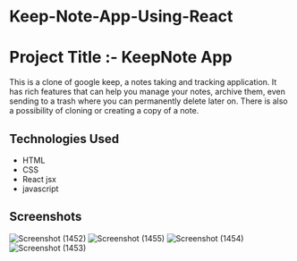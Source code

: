 # Keep-Note-App-Using-React

# Project Title :- KeepNote App
This is a clone of google keep, a notes taking and tracking application. It has rich features that can help you manage your notes, archive them, even sending to a trash where you can permanently delete later on. There is also a possibility of cloning or creating a copy of a note.
 


## Technologies Used
- HTML
- CSS
- React jsx
- javascript

## Screenshots
![Screenshot (1452)](https://github.com/siddharth799/Keep-Note-App-Using-React/assets/115414262/31e41584-e434-4143-bef1-ac47b87a9a99)
![Screenshot (1455)](https://github.com/siddharth799/Keep-Note-App-Using-React/assets/115414262/0dab53e4-1566-4681-83f5-c9c7819c0207)
![Screenshot (1454)](https://github.com/siddharth799/Keep-Note-App-Using-React/assets/115414262/1a096a13-515f-4cfd-96c3-03d2a72a40f6)
![Screenshot (1453)](https://github.com/siddharth799/Keep-Note-App-Using-React/assets/115414262/760a0507-e7d2-45fd-b7a8-156d54f7d798)



